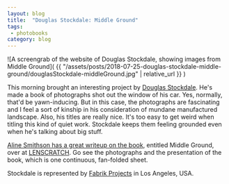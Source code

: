 ```yaml
---
layout: blog
title:  "Douglas Stockdale: Middle Ground"
tags: 
 - photobooks
category: blog
---
```


![A screengrab of the website of Douglas Stockdale, showing images from Middle Ground]( {{ "/assets/posts/2018-07-25-douglas-stockdale-middle-ground/douglasStockdale-middleGround.jpg" | relative_url }} )

This morning brought an interesting project by [Douglas Stockdale](https://www.douglasstockdale.com/). He's made a book of photographs shot out the window of his car. Yes, normally, that'd be yawn-inducing. But in this case, the photographs are fascinating and I feel a sort of kinship in his consideration of mundane manufactured landscape. Also, his titles are really nice. It's too easy to get weird when titling this kind of quiet work. Stockdale keeps them feeling grounded even when he's talking about big stuff.

[Aline Smithson has a great writeup on the book](http://lenscratch.com/2018/07/douglas-stockdale-middle-ground/), entitled Middle Ground, over at [LENSCRATCH](http://lenscratch.com). Go see the photographs and the presentation of the book, which is one continuous, fan-folded sheet. 

Stockdale is represented by [Fabrik Projects](http://fabrikprojects.com/portfolio-item/douglas-stockdale/) in Los Angeles, USA.

